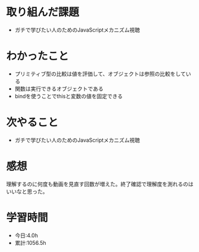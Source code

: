 # 取り組んだ課題
- ガチで学びたい人のためのJavaScriptメカニズム視聴
# わかったこと
- プリミティブ型の比較は値を評価して、オブジェクトは参照の比較をしている
- 関数は実行できるオブジェクトである
- bindを使うことでthisと変数の値を固定できる
# 次やること
- ガチで学びたい人のためのJavaScriptメカニズム視聴
# 感想
理解するのに何度も動画を見直す回数が増えた。終了確認で理解度を測れるのはいいなと思った。
# 学習時間
- 今日:4.0h
- 累計:1056.5h